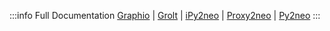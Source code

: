 :::info Full Documentation
[Graphio](https://docs.py2neo.org/graphio) | [Grolt](https://docs.py2neo.org/grolt) | [iPy2neo](https://docs.py2neo.org/ipy2neo) |  [Proxy2neo](https://docs.py2neo.org/proxy2neo) | [Py2neo](https://docs.py2neo.org/py2neo)
:::
